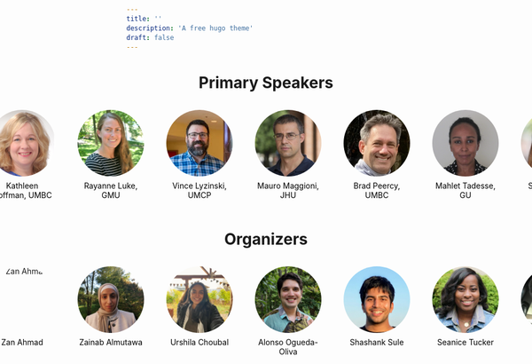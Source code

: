 ```yaml
---
title: ''
description: 'A free hugo theme'
draft: false
---
```


<style>
  /* 统一设置 Grid 布局 */
  .people-grid {
    display: grid;
    grid-template-columns: repeat(7, 120px); /* 7列，每列宽度120px */
    justify-content: center;
    gap: 40px; /* 列间距 */
    width: 100%;
    max-width: 1050px; /* 7x120 + 6x30 = 1050px */
    margin: 0 auto;
  }
  
  /* 确保头像和名字对齐 */
  .person {
    text-align: center;
    width: 120px;
  }
  
  .person img {
    width: 120px;
    height: 120px;
    border-radius: 50%;
    object-fit: cover;
    display: block;
  }
  
  .person figcaption {
    font-size: 14px;
    color: black;
    margin-top: 8px;
  }
</style>

<!-- Speakers 部分 -->
<h1 style="text-align: center;">Primary Speakers</h1>
<div class="people-grid">
  <figure class="person">
    <img src="Kathleen_Hoffman.JPG" alt="Kathleen Hoffman" width="120" height="120" style="border-radius: 50%; object-fit: cover; object-position: 50% 20%;">
    <figcaption>Kathleen Hoffman, UMBC</figcaption>
  </figure>
  <figure class="person">
    <img src="Rayanne_Luke.JPG" alt="Rayanne Luke">
    <figcaption>Rayanne Luke, GMU</figcaption>
  </figure>
  <figure class="person">
    <img src="Vince_Lyzinski.png" alt="Vince Lyzinski" width="120" height="120" style="border-radius: 50%; object-fit: cover; object-position: 50% 20%;">
    <figcaption>Vince Lyzinski, UMCP</figcaption>
  </figure>
  <figure class="person">
    <img src="Mauro_Maggioni.jpg" alt="Mauro Maggioni">
    <figcaption>Mauro Maggioni, JHU</figcaption>
  </figure>
  <figure class="person">
    <img src="Brad_Peercy.jpg" alt="Brad Peercy">
    <figcaption>Brad Peercy, UMBC</figcaption>
  </figure>
  <figure class="person">
    <img src="Mahlet_Tadesse_Picture.jpg" alt="Mahlet Tadesse">
    <figcaption>Mahlet Tadesse, GU</figcaption>
  </figure>
  <figure class="person">
    <img src="Soledad_Villar.png" alt="Soledad Villar">
    <figcaption>Soledad Villar, JHU</figcaption>
  </figure>
</div>

<!-- Organizers 部分 -->
<h1 style="text-align: center;">Organizers</h1>
<div class="people-grid">
  <figure class="person">
    <img src="Zan_Ahmad.jpeg" alt="Zan Ahmad">
    <figcaption>Zan Ahmad</figcaption>
  </figure>
  <figure class="person">
    <img src="Zainab_Almutawa.jpg" alt="Zainab Almutawa">
    <figcaption>Zainab Almutawa</figcaption>
  </figure>
  <figure class="person">
    <img src="Urshila_Choubal.jpeg" alt="Urshila Choubal">
    <figcaption>Urshila Choubal</figcaption>
  </figure>
  <figure class="person">
    <img src="Alonso_Ogueda-Oliva.jpg" alt="Alonso Ogueda-Oliva">
    <figcaption>Alonso Ogueda-Oliva</figcaption>
  </figure>
  <figure class="person">
    <img src="Shashank_Sule.jpeg" alt="Shashank Sule">
    <figcaption>Shashank Sule</figcaption>
  </figure>
  <figure class="person">
    <img src="Seanice_Tucker.jpg" alt="Seanice Tucker">
    <figcaption>Seanice Tucker</figcaption>
  </figure>
  <figure class="person">
    <img src="Yaqi_Wu.jpg" alt="Yaqi Wu">
    <figcaption>Yaqi Wu</figcaption>
  </figure>
</div>


<!-- ---------------------------------------------------------------- -->

<!-- <h1 style="text-align: center;">Primary Speakers</h1>


<div style="display: flex; justify-content: center; gap: 30px; flex-wrap: wrap;">
    <figure style="text-align: center;">
        <img src="Kathleen_Hoffman.JPG" alt="Kathleen Hoffman" width="120" height="120" style="border-radius: 50%; object-fit: cover; object-position: 50% 20%;">
        <figcaption style="font-size: 14px; color: black;">Kathleen Hoffman, UMBC</figcaption>
    </figure>
    <figure style="text-align: center;">
        <img src="Rayanne_Luke.JPG" alt="Rayanne Luke" width="120" height="120" style="border-radius: 50%; object-fit: cover;">
        <figcaption style="font-size: 14px; color: black;">Rayanne Luke, GMU</figcaption>
    </figure>
    <figure style="text-align: center;">
        <img src="Vince_Lyzinski.png" alt="Vince Lyzinski" width="120" height="120" style="border-radius: 50%; object-fit: cover; object-position: 50% 20%;">
        <figcaption style="font-size: 14px; color: black;">Vince Lyzinski, UMCP</figcaption>
    </figure>
        <figure style="text-align: center;">
        <img src="Mauro_Maggioni.jpg" alt="Mauro Maggioni" width="120" height="120" style="border-radius: 50%; object-fit: cover;">
        <figcaption style="font-size: 14px; color: black;">Mauro Maggioni, JHU</figcaption>
    </figure>
    <figure style="text-align: center;">
        <img src="Brad_Peercy.jpg" alt="Brad Peercy" width="120" height="120" style="border-radius: 50%; object-fit: cover;">
        <figcaption style="font-size: 14px; color: black;">Brad Peercy, UMBC</figcaption>
    </figure>
    <figure style="text-align: center;">
        <img src="Mahlet_Tadesse_Picture.jpg" alt="Mahlet Tadesse" width="120" height="120" style="border-radius: 50%; object-fit: cover;">
        <figcaption style="font-size: 14px; color: black;">Mahlet Tadesse, GU</figcaption>
    </figure>
    <figure style="text-align: center;">
        <img src="Soledad_Villar.png" alt="Soledad Villar" width="120" height="120" style="border-radius: 50%; object-fit: cover;">
        <figcaption style="font-size: 14px; color: black;">Soledad Villar, JHU</figcaption>
    </figure>
</div>

<h1 style="text-align: center;">Organizers</h1>
<div style="display: flex; justify-content: center; gap: 30px; flex-wrap: wrap;">
    <figure style="text-align: center;">
        <img src="Zan_Ahmad.jpeg" alt="Zan Ahmad" width="120" height="120" style="border-radius: 50%; object-fit: cover;">
        <figcaption style="font-size: 14px; color: black;">Zan Ahmad</figcaption>
    </figure>
    <figure style="text-align: center;">
        <img src="Zainab_Almutawa.jpg" alt="Zainab Almutawa" width="120" height="120" style="border-radius: 50%; object-fit: cover;">
        <figcaption style="font-size: 14px; color: black;">Zainab Almutawa</figcaption>
    </figure>
    <figure style="text-align: center;">
        <img src="Urshila_Choubal.jpeg" alt="Urshila_Choubal" width="120" height="120" style="border-radius: 50%; object-fit: cover;">
        <figcaption style="font-size: 14px; color: black;">Urshila_Choubal</figcaption>
    </figure>
    <figure style="text-align: center;">
        <img src="Alonso_Ogueda-Oliva.jpg" alt="Alonso Ogueda-Oliva" width="120" height="120" style="border-radius: 50%; object-fit: cover;">
        <figcaption style="font-size: 14px; color: black;">Alonso Ogueda-Oliva</figcaption>
    </figure>
    <figure style="text-align: center;">
        <img src="Shashank_Sule.jpeg" alt="Shashank Sule" width="120" height="120" style="border-radius: 50%; object-fit: cover;">
        <figcaption style="font-size: 14px; color: black;">Shashank Sule</figcaption>
    </figure>
    <figure style="text-align: center;">
        <img src="Seanice_Tucker.jpg" alt="Seanice Tucker" width="120" height="120" style="border-radius: 50%; object-fit: cover;">
        <figcaption style="font-size: 14px; color: black;">Seanice Tucker</figcaption>
    </figure>
    <figure style="text-align: center;">
        <img src="Yaqi_Wu.jpg" alt="Yaqi Wu" width="120" height="120" style="border-radius: 50%; object-fit: cover;">
        <figcaption style="font-size: 14px; color: black;">Yaqi Wu</figcaption>
    </figure>
</div> -->

<!-- --------------------------------------------------------- -->

<!-- <figure style="text-align: center;">
    <img src="jhu.png" alt="test new pic" width="150" height="150" style="border-radius: 50%; object-fit: cover; display: block; margin: auto;">
    <figcaption style="font-size: 14px; color: gray;">This is a test picture of JHU</figcaption>
</figure> -->


<!-- ## Quick start: how to install 📥 -->

<!-- <img src="jhu.png" alt="test new pic" width="100">  Yaqi Wu

<figure style="text-align: center;">
    <img src="jhu.png" alt="test new pic" width="150" height="150" style="border-radius: 50%; object-fit: cover; display: block; margin: auto;">
    <figcaption style="font-size: 14px; color: gray;">This is a test picture of JHU</figcaption>
</figure>


<!-- <div style="display: flex; justify-content: center; gap: 40px; flex-wrap: wrap;">
    <figure style="text-align: center;">
        <img src="jhu.png" alt="test new pic" width="150" height="150" style="border-radius: 50%; object-fit: cover;">
        <figcaption style="font-size: 14px; color: gray;">Person 1</figcaption>
    </figure>
    <figure style="text-align: center;">
        <img src="jhu.png" alt="test new pic" width="150" height="150" style="border-radius: 50%; object-fit: cover;">
        <figcaption style="font-size: 14px; color: gray;">Person 2</figcaption>
    </figure>
    <figure style="text-align: center;">
        <img src="jhu.png" alt="test new pic" width="150" height="150" style="border-radius: 50%; object-fit: cover;">
        <figcaption style="font-size: 14px; color: gray;">Person 3</figcaption>
    </figure>
    <figure style="text-align: center;">
        <img src="jhu.png" alt="test new pic" width="150" height="150" style="border-radius: 50%; object-fit: cover;">
        <figcaption style="font-size: 14px; color: gray;">Person 4</figcaption>
    </figure>
    <figure style="text-align: center;">
        <img src="jhu.png" alt="test new pic" width="150" height="150" style="border-radius: 50%; object-fit: cover;">
        <figcaption style="font-size: 14px; color: gray;">Person 5</figcaption>
    </figure>
    <figure style="text-align: center;">
        <img src="jhu.png" alt="test new pic" width="150" height="150" style="border-radius: 50%; object-fit: cover;">
        <figcaption style="font-size: 14px; color: gray;">Person 6</figcaption>
    </figure>
</div> -->

<!-- 1. Install hugo extended, follow [the official installation guide](https://gohugo.io/installation/). For using this theme you **DO NOT NEED** to execute `hugo new site`, as you will be cloning an example site in step 2.

2. Clone the exampleSite and the theme from the repo:`git init && git clone -b exampleSite --recurse-submodules https://github.com/ololiuhqui/magnolia-free-hugo-theme <YourSiteName>` (change \<YourSiteName\> in the command with the name you wanna give to your site).

3. Delete your default `config.toml` from the root folder of your site; the new configurations will be found in `config/_default`. The main configuration file is `config/_default/config.toml`, but most variables are overwritten or defined by the individual language configuration files (eg. `config/_default/languages/.en.toml`)

4. Move to your site directory and see the website preview with `hugo serve -D`

## How to update ♻

- From the root directory of your website run: `git submodule update --remote --merge`.

## How to customize 🎨

- Use your preferred color palette by modifying the Bootstrap variables in `assets/scss/custom-variables.scss`.

- Change the config files in `/config/_default` and `/config/_default/languages` adding your own elements to the pages. You can change the page names there as well.

- Edit the homepage content in `content/<language>/pages/_index.html`, markdown supported.

- Edit pages names, slugs and metadescriptions in `content/<language>/pages/<page>/index.html`.

- Change the images of the website from the `content/<language>/pages/<page>/<image>` folders (pages and posts use [Page bundles](https://gohugo.io/content-management/page-bundles/)).

- Add your own favicon, background and default meta-image (the image used in SEO) in `assets/img`. These files can be of any extension but must have the same name of the ones currently in the example site assets directory.

## How to manage posts ✏️

### Enable/Disable Blog

_Wait, you told me this theme was noob friendly, I don't wanna deal with all the blog stuff!_ <br/>
_I need a simple landing page and all this blog feature is something I don't care about!_

**If you don't need posts you can disable the blog part of the theme entirely from within the config files and just use Magnolia as a simple landing site**

- To disable _tags only_ rendering and indexing for the entire site -> `config.toml` uncomment `#disableKinds = ['taxonomy', 'term']`.
- To disable _post and tags_ rendering and indexing for the entire site -> `config.toml` uncomment `#disableKinds = ['taxonomy', 'term']` and `#ignoreFiles= ['posts/*']`.

### Content organization

The `/content` folder contains different types of content, the content organization mimicts the site structure.

```
content
├── en
│   ├── _index.md
│   ├── pages
│   ├── posts
│   ├── profile.webp
│   └── tags
└── it
    ├── _index.md
    ├── pages
    ├── posts
    ├── profile.webp
    └── tags
```

For each language, you will find yourself in front of the homepage `_index.md` and the image used for the homepage presentation section (`profile.webp`). The other directories will contain exactly what you expect.

`pages`= normal website pages (office, services etc).
`posts`= site posts.
`tags` = custom tags.

#### Posts

- Create a new post with: `hugo new --kind post-bundle content/<lang>/posts/<post-name>`. This will be its very simple structure:

```
content/en/posts
├── a-poem-about-flowers
│   ├── images
│   │   └── featured.jpg
│   └── index.md
```

- Edit the metadata in `index.md` and add your post content below.

- Add a post featured image by subsituting the `featured.webp` placeholder in `/images`. The featured image has to be called "featured" but can be of any extension. If you wish you can remove the placeholder to have a text-only post.

#### Tags

1. One option is to automatically create tags by adding them to posts frontmatters.

2. The second option is to create a new tag with: `hugo new --kind tag content/<lang>/tags/<tag-name>`. Creating tags this way will allow for a finer manipulation, you can translate tags here by giving the same translationKey in frontmatter in every different language. Hence having your posts sorted the same for each language and have tag pages translations available.

```
content/en/tags
├── flowers
│   └── _index.md
```

For more on content organization refefer to [Content organization | Hugo](https://gohugo.io/content-management/organization/).

## Add new languages 🚩

1. Head to `config/_default/languages`.
2. Duplicate one of the language files, change the language tag, name of the file (en, it, fr etc): this should be compliant with [RFC 5646](https://gohugo.io/content-management/multilingual/). Use the [RFC 5646 Language Tags List](https://gist.github.com/msikma/8912e62ed866778ff8cd) for a quicker setup.
3. Translate the variables values inside the `.toml` file accordingly to the language.
4. In the `/content` directory, duplicate one of the language folders and change the name accordingly to your new language as in step 2.
5. For each of the `.html` file in `/content/pages`, you can change `title` and `slug` freely. `translationKey` should remain untouched or should be changed in every language page file. I strongly suggest you to translate the SEO here as well.
6. For each of the `.md` files in `content/posts/<my-post>` translate the content and the frontmatter values you need (eg. _summary_).

## Custom 404 page

To add the custom 404 page and make it work on github pages, you will have to add it manually when building the site executing `hugo`. This is because github pages looks for a 404 template in the root directory of the project, you can therefore only have one single 404 page for all the languages. To create a symlink to the english 404 version, which will then be used as default 404 once hosting, after running `hugo` run `ln -s public/en/404/index.html public/404.html`.

## Remunerate my time and energy 💫

![Liberapay receiving](https://img.shields.io/liberapay/receives/ololiuhqui)
![GitHub Sponsors](https://img.shields.io/github/sponsors/ololiuhqui)

Designing this theme and making it available for you took a lot of time and effort.

The MIT license means that you are completely free to do whatevere you want with this theme, even [make money from it!](https://opensource.org/license/MIT)

If you wish you can support me in several ways.

**[Why you should btw?](/posts/why-donating-to-free-and-opensource-software-projects-is-important/)** -->
